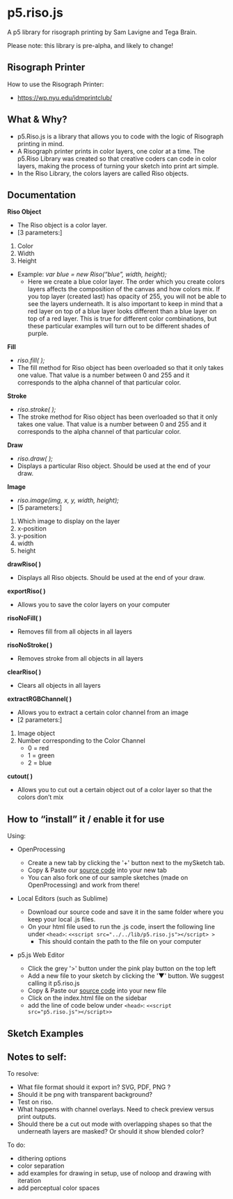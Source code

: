 # p5.riso.js

A p5 library for risograph printing by Sam Lavigne and Tega Brain.

Please note: this library is pre-alpha, and likely to change!

## Risograph Printer

How to use the Risograph Printer: 
- https://wp.nyu.edu/idmprintclub/

## What & Why?
- p5.Riso.js is a library that allows you to code with the logic of Risograph printing in mind. 
- A Risograph printer prints in color layers, one color at a time. The p5.Riso Library was created so that creative coders can code in color layers, making the process of turning your sketch into print art simple.
- In the Riso Library, the colors layers are called Riso objects.

## Documentation

**Riso Object**
- The Riso object is a color layer. 
- [3 parameters:]
1. Color
2. Width
3. Height 
- Example: *var blue = new Riso(“blue”, width, height);*
	- Here we create a blue color layer. The order which you create colors layers affects the composition of the canvas and how colors mix. If you top layer (created last) has opacity of 255, you will not be able to see the layers underneath. It is also important to keep in mind that a red layer on top of a blue layer looks different than a blue layer on top of a red layer. This is true for different color combinations, but these particular examples will turn out to be different shades of purple.

**Fill**
- *riso.fill( );*
- The fill method for Riso object has been overloaded so that it only takes one value. That value is a number between 0 and 255 and it corresponds to the alpha channel of that particular color.

**Stroke**
- *riso.stroke( );*
- The stroke method for Riso object has been overloaded so that it only takes one value. That value is a number between 0 and 255 and it corresponds to the alpha channel of that particular color.

**Draw**
- *riso.draw( );*
- Displays a particular Riso object. Should be used at the end of your draw.

**Image**
- *riso.image(img, x, y, width, height);*
- [5 parameters:]
1. Which image to display on the layer
1. x-position
1. y-position
1. width
1. height

**drawRiso( )**
- Displays all Riso objects. Should be used at the end of your draw.

**exportRiso( )**
- Allows you to save the color layers on your computer

**risoNoFill( )**
- Removes fill from all objects in all layers

**risoNoStroke( )**
- Removes stroke from all objects in all layers

**clearRiso( )**
- Clears all objects in all layers

**extractRGBChannel( )**
- Allows you to extract a certain color channel from an image
- [2 parameters:]
1. Image object
1. Number corresponding to the Color Channel
	- 0 = red
	- 1 = green
	- 2 = blue

**cutout( )**
- Allows you to cut out a certain object out of a color layer so that the colors don’t mix


## How to “install” it / enable it for use
Using:
- OpenProcessing
 	- Create a new tab by clicking the '+' button next to the mySketch tab. 
	- Copy & Paste our [source code](https://raw.githubusercontent.com/antiboredom/p5.riso/master/lib/p5.riso.js) into your new tab
 	- You can also fork one of our sample sketches (made on OpenProcessing) and work from there!

- Local Editors (such as Sublime)
	- Download our source code and save it in the same folder where you keep your local .js files.
	- On your html file used to run the .js code, insert the following line under `<head>`:
    	`<<script src="../../lib/p5.riso.js"></script> >`
    	* This should contain the path to the file on your computer 

- p5.js Web Editor
	- Click the grey '>' button under the pink play button on the top left
	- Add a new file to your sketch by clicking the '▼' button. We suggest calling it p5.riso.js
	- Copy & Paste our [source code](https://raw.githubusercontent.com/antiboredom/p5.riso/master/lib/p5.riso.js) into your new file
	- Click on the index.html file on the sidebar
	- add the line of code below under `<head>`: 
	`<<script src="p5.riso.js"></script>>`


## Sketch Examples

## Notes to self:

To resolve:
- What file format should it export in? SVG, PDF, PNG ?
- Should it be png with transparent background?
- Test on riso.
- What happens with channel overlays. Need to check preview versus print outputs.
- Should there be a cut out mode with overlapping shapes so that the underneath layers are masked? Or should it show blended color?

To do:
- dithering options
- color separation
- add examples for drawing in setup, use of noloop and drawing with iteration
- add perceptual color spaces
